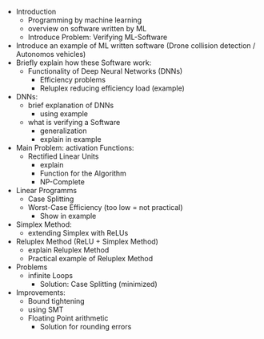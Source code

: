- Introduction
	- Programming by machine learning
	- overview on software written by ML
	- Introduce Problem: Verifying ML-Software
- Introduce an example of ML written software (Drone collision detection / Autonomos vehicles)
- Briefly explain how these Software work:
	- Functionality of Deep Neural Networks (DNNs) 
		- Efficiency problems
		- Reluplex reducing efficiency load (example)
- DNNs:
	- brief explanation of DNNs
		- using example
	- what is verifying a Software
		- generalization
		- explain in example
- Main Problem: activation Functions:
	- Rectified Linear Units
		- explain
		- Function for the Algorithm
		- NP-Complete
- Linear Programms
	- Case Splitting
	- Worst-Case Efficiency (too low = not practical)
		- Show in example
- Simplex Method:
	- extending Simplex with ReLUs
- Reluplex Method (ReLU + Simplex Method)
	- explain Reluplex Method
	- Practical example of Reluplex Method
- Problems
	- infinite Loops
		- Solution: Case Splitting (minimized)
- Improvements: 
	- Bound tightening 
	- using SMT
	- Floating Point arithmetic 
		- Solution for rounding errors